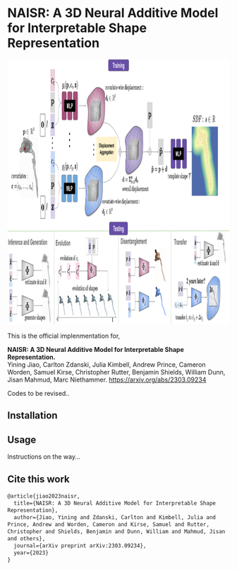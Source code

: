 # NAISR: A 3D Neural Additive Model for Interpretable Shape Representation
<div align=center><img src="https://github.com/uncbiag/NAISR/blob/main/figs/NAISRoverviewwide.svg?raw=true" width="1000" height="600"/></div>

This is the official implenmentation for,


**NAISR: A 3D Neural Additive Model for Interpretable Shape Representation.**   
Yining Jiao, Carlton Zdanski, Julia Kimbell, Andrew Prince, Cameron Worden, Samuel Kirse, Christopher Rutter, Benjamin Shields, William Dunn, Jisan Mahmud, Marc Niethammer. https://arxiv.org/abs/2303.09234

Codes to be revised..

## Installation

## Usage

Instructions on the way...

## Cite this work
```
@article{jiao2023naisr,
  title={NAISR: A 3D Neural Additive Model for Interpretable Shape Representation},
  author={Jiao, Yining and Zdanski, Carlton and Kimbell, Julia and Prince, Andrew and Worden, Cameron and Kirse, Samuel and Rutter, Christopher and Shields, Benjamin and Dunn, William and Mahmud, Jisan and others},
  journal={arXiv preprint arXiv:2303.09234},
  year={2023}
}


